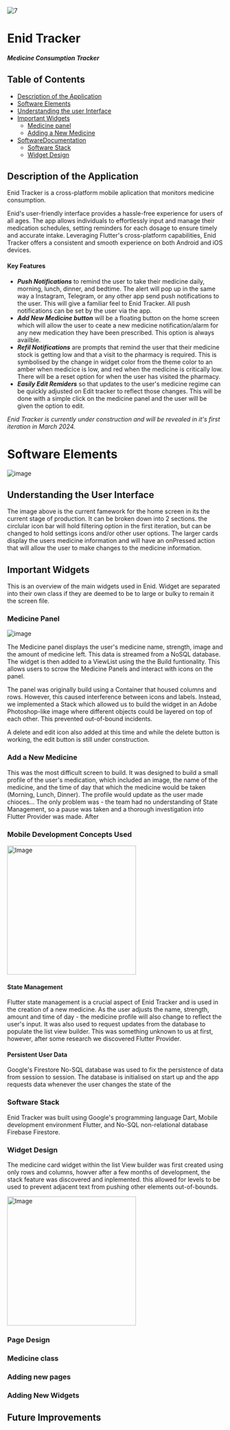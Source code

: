 ![7](https://github.com/WillowSaysWhat/Enid-Tracker/assets/126318401/479de5a2-732e-4dc0-8c24-e2c7402a7a7a)




# Enid Tracker
##### Medicine Consumption Tracker
## Table of Contents 
* [Description of the Application](#description-of-the-application)
* [Software Elements](#software-elements)
* [Understanding the user Interface](#understanding-the-user-interface)
* [Important Widgets](#important-widgets)
  * [Medicine panel](#medicine-panel)
  * [Adding a New Medicine](adding-a-new-medicine)
* [SoftwareDocumentation](#software-documentation)
  * [Software Stack](#software-stack)
  * [Widget Design](#widget-design)
## Description of the Application
Enid Tracker is a cross-platform mobile aplication that monitors medicine consumption.

Enid's user-friendly interface provides a hassle-free experience for users of all ages. The app allows individuals to effortlessly input and manage their medication schedules, setting reminders for each dosage to ensure timely and accurate intake. Leveraging Flutter's cross-platform capabilities, Enid Tracker offers a consistent and smooth experience on both Android and iOS devices.

#### Key Features
* **_Push Notifications_** to remind the user to take their medicine daily, morning, lunch, dinner, and bedtime. The alert will pop up in the same way a Instagram, Telegram, or any other app send push notifications to the user. This will give a familiar feel to Enid Tracker. All push notifications can be set by the user via the app. 
* **_Add New Medicine button_** will be a floating button on the home screen which will allow the user to ceate a new medicine notification/alarm for any new medication they have been prescribed. This option is always availble.
* **_Refil Notifications_** are prompts that remind the user that their medicine stock is getting low and that a visit to the pharmacy is required. This is symbolised by the change in widget color from the theme color to an amber when medicice is low, and red when the medicine is critically low. There will be a reset option for when the user has visited the pharmacy.
* **_Easily Edit Remiders_** so that updates to the user's medicine regime can be quickly adjusted on Edit tracker to reflect those changes. This will be done with a simple click on the medicine panel and the user will be given the option to edit.

_Enid Tracker is currently under construction and will be revealed in it's first iteration in March 2024._

# Software Elements

![image](https://github.com/WillowSaysWhat/Enid-Tracker/assets/126318401/f7ec722b-3418-428f-b868-e69dba35a6f0)


## Understanding the User Interface
The image above is the current famework for the home screen in its the current stage of production. It can be broken down into 2 sections. the circlular icon bar will hold filtering option in the first iteration, but can be changed to hold settings icons and/or other user options. The larger cards display the users medicine information and will have an onPressed action that will allow the user to make changes to the medicine information.
## Important Widgets
This is an overview of the main widgets used in Enid. Widget are separated into their own class if they are deemed to be to large or bulky to remain it the screen file. 
### Medicine Panel
![image](https://github.com/WillowSaysWhat/Enid-Tracker/assets/126318401/b1249396-aebc-457f-934f-ef8cb2f524f0)

The Medicine panel displays the user's medicine name, strength, image and the amount of medicine left. This data is streamed from a NoSQL database. The widget is then added to a ViewList using the the Build funtionality. This allows users to scrow the Medicine Panels and interact with icons on the panel. 

The panel was originally build using a Container that housed columns and rows. However, this caused interference between icons and labels. Instead, we implemented a Stack which allowed us to build the widget in an Adobe Photoshop-like image where different objects could be layered on top of each other. This prevented out-of-bound incidents.

A delete and edit icon also added at this time and while the delete button is working, the edit button is still under construction.

### Add a New Medicine
This was the most difficult screen to build. It was designed to build a small profile of the user's medication, which included an image, the name of the medicine, and the time of day that which the medicine would be taken (Morning, Lunch, Dinner). The profile would update as the user made chioces... The only problem was - the team had no understanding of State Management, so a pause was taken and a thorough investigation into Flutter Provider was made. After
### Mobile Development Concepts Used
<img src="https://github.com/WillowSaysWhat/Enid-Tracker/assets/126318401/b1bb8ecb-01ee-46ee-8f16-cbf02cf70946" alt="Image" height="300">

#### State Management
Flutter state management is a crucial aspect of Enid Tracker and is used in the creation of a new medicine. As the user adjusts the name, strength, amount and time of day - the medicine profile will also change to reflect the user's input. It was also used to request updates from the database to populate the list view builder. 
This was something unknown to us at first, however, after some research we discovered Flutter Provider.  

#### Persistent User Data
Google's Firestore No-SQL database was used to fix the persistence of data from session to session. The database is initialised on start up and the app requests data whenever the user changes the state of the 

### Software Stack
Enid Tracker was built using Google's programming language Dart, Mobile development environment Flutter, and No-SQL non-relational database Firebase Firestore.
### Widget Design
The medicine card widget within the list View builder was first created using only rows and columns, howver after a few months of development, the stack feature was discovered and inplemented. this allowed for levels to be used to prevent adjacent text from pushing other elements out-of-bounds. 

<img src="https://github.com/WillowSaysWhat/Enid-Tracker/assets/126318401/73e30ba2-ecd3-466c-a200-9901fb6db770" alt="Image" height="300">


### Page Design
### Medicine class
### Adding new pages
### Adding New Widgets

## Future Improvements


